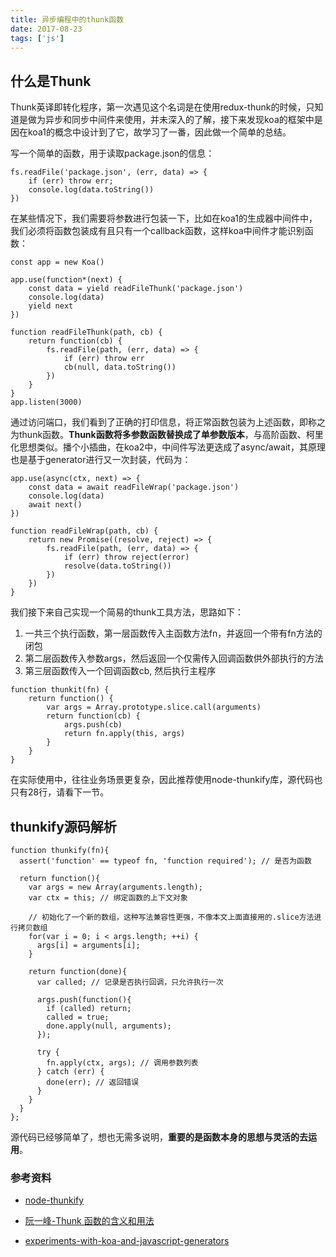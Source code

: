 ```yaml
---
title: 异步编程中的thunk函数
date: 2017-08-23
tags: ['js']
---
```


## 什么是Thunk

Thunk英译即转化程序，第一次遇见这个名词是在使用redux-thunk的时候，只知道是做为异步和同步中间件来使用，并未深入的了解，接下来发现koa的框架中是因在koa1的概念中设计到了它，故学习了一番，因此做一个简单的总结。

写一个简单的函数，用于读取package.json的信息：

```
fs.readFile('package.json', (err, data) => {
    if (err) throw err;
    console.log(data.toString())
})
```

在某些情况下，我们需要将参数进行包装一下，比如在koa1的生成器中间件中，我们必须将函数包装成有且只有一个callback函数，这样koa中间件才能识别函数：

```
const app = new Koa()

app.use(function*(next) {
    const data = yield readFileThunk('package.json')
    console.log(data)
    yield next
})

function readFileThunk(path, cb) {
    return function(cb) {
        fs.readFile(path, (err, data) => {
            if (err) throw err
            cb(null, data.toString())
        })
    }
}
app.listen(3000)
```

通过访问端口，我们看到了正确的打印信息，将正常函数包装为上述函数，即称之为thunk函数。**Thunk函数将多参数函数替换成了单参数版本**，与高阶函数、柯里化思想类似。播个小插曲，在koa2中，中间件写法更迭成了async/await，其原理也是基于generator进行又一次封装，代码为：

```
app.use(async(ctx, next) => {
    const data = await readFileWrap('package.json')
    console.log(data)
    await next()
})

function readFileWrap(path, cb) {
    return new Promise((resolve, reject) => {
        fs.readFile(path, (err, data) => {
            if (err) throw reject(error)
            resolve(data.toString())
        })
    })
}
```

我们接下来自己实现一个简易的thunk工具方法，思路如下：

1. 一共三个执行函数，第一层函数传入主函数方法fn，并返回一个带有fn方法的闭包
2. 第二层函数传入参数args，然后返回一个仅需传入回调函数供外部执行的方法
3. 第三层函数传入一个回调函数cb, 然后执行主程序

```
function thunkit(fn) {
    return function() {
        var args = Array.prototype.slice.call(arguments) 
        return function(cb) {
            args.push(cb)
            return fn.apply(this, args)
        }
    }
}
```

在实际使用中，往往业务场景更复杂，因此推荐使用node-thunkify库，源代码也只有28行，请看下一节。

## thunkify源码解析

```
function thunkify(fn){
  assert('function' == typeof fn, 'function required'); // 是否为函数

  return function(){
    var args = new Array(arguments.length); 
    var ctx = this; // 绑定函数的上下文对象
	
	// 初始化了一个新的数组，这种写法兼容性更强，不像本文上面直接用的.slice方法进行拷贝数组
    for(var i = 0; i < args.length; ++i) {
      args[i] = arguments[i];
    }

    return function(done){
      var called; // 记录是否执行回调，只允许执行一次

      args.push(function(){
        if (called) return;
        called = true;
        done.apply(null, arguments);
      });

      try {
        fn.apply(ctx, args); // 调用参数列表
      } catch (err) {
        done(err); // 返回错误
      }
    }
  }
};
```

源代码已经够简单了，想也无需多说明，**重要的是函数本身的思想与灵活的去运用**。

### 参考资料

- [node-thunkify](https://github.com/tj/node-thunkify)

- [阮一峰-Thunk 函数的含义和用法](http://www.ruanyifeng.com/blog/2015/05/thunk.html)

- [experiments-with-koa-and-javascript-generators](http://blog.stevensanderson.com/2013/12/21/experiments-with-koa-and-javascript-generators/)

